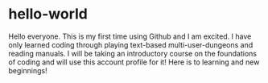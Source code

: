 # hello-world

Hello everyone. This is my first time using Github and I am excited. I have only learned coding through playing text-based multi-user-dungeons and reading manuals. I will be taking an introductory course on the foundations of coding and will use this account profile for it! Here is to learning and new beginnings!
